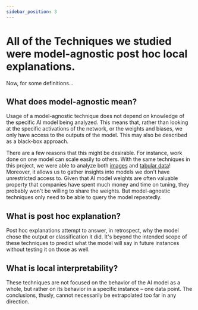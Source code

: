 ```yaml
---
sidebar_position: 3
---
```


# All of the Techniques we studied were model-agnostic post hoc local explanations.

Now, for some definitions...

## What does model-agnostic mean?

Usage of a model-agnostic technique does not depend on knowledge of the specific AI model being analyzed. This means that, rather than looking at the specific activations of the network, or the weights and biases, we only have access to the outputs of the model. This may also be described as a black-box approach.

There are a few reasons that this might be desirable. For instance, work done on one model can scale easily to others. With the same techniques in this project, we were able to analyze both [images](/Explainable-Ai-Comps-2024/User%20Study/ResNet%20-%20Comparative%20Results) and [tabular data](/Explainable-Ai-Comps-2024/User%20Study/MOOC%20-%20Comparative%20Results)! Moreover, it allows us to gather insights into models we don't have unrestricted access to. Given that AI model weights are often valuable property that companies have spent much money and time on tuning, they probably won't be willing to share the weights. But model-agnostic techniques only need to be able to query the model repeatedly.

## What is post hoc explanation?

Post hoc explanations attempt to answer, in retrospect, why the model chose the output or classification it did. It's beyond the intended scope of these techniques to predict what the model will say in future instances without testing it on those as well.

## What is local interpretability?

These techniques are not focused on the behavior of the AI model as a whole, but rather on its behavior in a specific instance – one data point. The conclusions, thusly, cannot necessarily be extrapolated too far in any direction.
